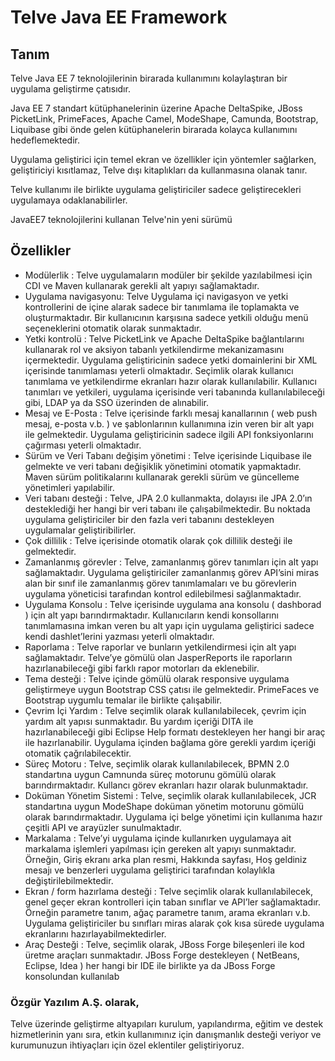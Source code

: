 Telve Java EE Framework
===================================

## Tanım

Telve Java EE 7 teknolojilerinin birarada kullanımını kolaylaştıran bir uygulama geliştirme çatısıdır.

Java EE 7 standart kütüphanelerinin üzerine Apache DeltaSpike, JBoss PicketLink, PrimeFaces, Apache Camel, ModeShape, Camunda, Bootstrap, Liquibase gibi önde gelen kütüphanelerin birarada kolayca kullanımını hedeflemektedir.

Uygulama geliştirici için temel ekran ve özellikler için yöntemler sağlarken, geliştiriciyi kısıtlamaz, Telve dışı kitaplıkları da kullanmasına olanak tanır.

Telve kullanımı ile birlikte uygulama geliştiriciler sadece geliştirecekleri uygulamaya odaklanabilirler.

JavaEE7 teknolojilerini kullanan Telve'nin yeni sürümü

## Özellikler

* Modülerlik : Telve uygulamaların modüler bir şekilde yazılabilmesi için CDI ve Maven kullanarak gerekli alt yapıyı sağlamaktadır.
* Uygulama navigasyonu: Telve Uygulama içi navigasyon ve yetki kontrollerini de içine alarak sadece bir tanımlama ile toplamakta ve oluşturmaktadır. Bir kullanıcının karşısına sadece yetkili olduğu menü seçeneklerini otomatik olarak sunmaktadır.
* Yetki kontrolü : Telve PicketLink ve Apache DeltaSpike bağlantılarını kullanarak rol ve aksiyon tabanlı yetkilendirme mekanizamasını içermektedir. Uygulama geliştiricinin sadece yetki domainlerini bir XML içerisinde tanımlaması yeterli olmaktadır. Seçimlik olarak kullanıcı tanımlama ve yetkilendirme ekranları hazır olarak kullanılabilir. Kullanıcı tanımları ve yetkileri, uygulama içerisinde veri tabanında kullanılabileceği gibi, LDAP ya da SSO üzerinden de alınabilir.
* Mesaj ve E-Posta : Telve içerisinde farklı mesaj kanallarının ( web push mesaj, e-posta v.b. ) ve şablonlarının kullanımına izin veren bir alt yapı ile gelmektedir. Uygulama geliştiricinin sadece ilgili API fonksiyonlarını çağırması yeterli olmaktadır.
* Sürüm ve Veri Tabanı değişim yönetimi : Telve içerisinde Liquibase ile gelmekte ve veri tabanı değişiklik yönetimini otomatik yapmaktadır. Maven sürüm politikalarını kullanarak gerekli sürüm ve güncelleme yönetimleri yapılabilir.
* Veri tabanı desteği : Telve, JPA 2.0 kullanmakta, dolayısı ile JPA 2.0’ın desteklediği her hangi bir veri tabanı ile çalışabilmektedir. Bu noktada uygulama geliştiriciler bir den fazla veri tabanını destekleyen uygulamalar geliştiribilirler.
* Çok dillilik : Telve içerisinde otomatik olarak çok dillilik desteği ile gelmektedir.
* Zamanlanmış görevler : Telve, zamanlanmış görev tanımları için alt yapı sağlamaktadır. Uygulama geliştiriciler zamanlanmış görev API’sini miras alan bir sınıf ile zamanlanmış görev tanımlamaları ve bu görevlerin uygulama yöneticisi tarafından kontrol edilebilmesi sağlanmaktadır.
* Uygulama Konsolu : Telve içerisinde uygulama ana konsolu ( dashborad ) için alt yapı barındırmaktadır. Kullanıcıların kendi konsollarını tanımlamasına imkan veren bu alt yapı için uygulama geliştirici sadece kendi dashlet’lerini yazması yeterli olmaktadır.
* Raporlama : Telve raporlar ve bunların yetkilendirmesi için alt yapı sağlamaktadır. Telve’ye gömülü olan JasperReports ile raporların hazırlanabileceği gibi farklı rapor motorları da eklenebilir.
* Tema desteği : Telve içinde gömülü olarak responsive uygulama geliştirmeye uygun Bootstrap CSS çatısı ile gelmektedir. PrimeFaces ve Bootstrap uygumlu temalar ile birlikte çalışabilir.
* Çevrim İçi Yardım : Telve seçimlik olarak kullanılabilecek, çevrim için yardım alt yapısı sunmaktadır. Bu yardım içeriği DITA ile hazırlanabileceği gibi Eclipse Help formatı destekleyen her hangi bir araç ile hazırlanabilir. Uygulama içinden bağlama göre gerekli yardım içeriği otomatik çağrılabilecektir.
* Süreç Motoru : Telve, seçimlik olarak kullanılabilecek, BPMN 2.0 standartına uygun Camnunda süreç motorunu gömülü olarak barındırmaktadır. Kullancı görev ekranları hazır olarak bulunmaktadır.
* Doküman Yönetim Sistemi : Telve, seçimlik olarak kullanılabilecek, JCR standartına uygun ModeShape doküman yönetim motorunu gömülü olarak barındırmaktadır. Uygulama içi belge yönetimi için kullanıma hazır çeşitli API ve arayüzler sunulmaktadır.
* Markalama : Telve’yi uygulama içinde kullanırken uygulamaya ait markalama işlemleri yapılması için gereken alt yapıyı sunmaktadır. Örneğin, Giriş ekranı arka plan resmi, Hakkında sayfası, Hoş geldiniz mesajı ve benzerleri uygulama geliştirici tarafından kolaylıkla değiştirilebilmektedir.
* Ekran / form hazırlama desteği : Telve seçimlik olarak kullanılabilecek, genel geçer ekran kontrolleri için taban sınıflar ve API’ler sağlamaktadır. Örneğin parametre tanım, ağaç parametre tanım, arama ekranları v.b. Uygulama geliştiriciler bu sınıfları miras alarak çok kısa sürede uygulama ekranlarını hazırlayabilmektedirler.
* Araç Desteği : Telve, seçimlik olarak, JBoss Forge bileşenleri ile kod üretme araçları sunmaktadır. JBoss Forge destekleyen ( NetBeans, Eclipse, Idea ) her hangi bir IDE ile birlikte ya da JBoss Forge konsolundan kullanılab

### Özgür Yazılım A.Ş. olarak,

Telve üzerinde geliştirme altyapıları kurulum, yapılandırma, eğitim ve destek hizmetlerinin yanı sıra, etkin kullanımınız için danışmanlık desteği veriyor ve kurumunuzun ihtiyaçları için özel eklentiler geliştiriyoruz.
